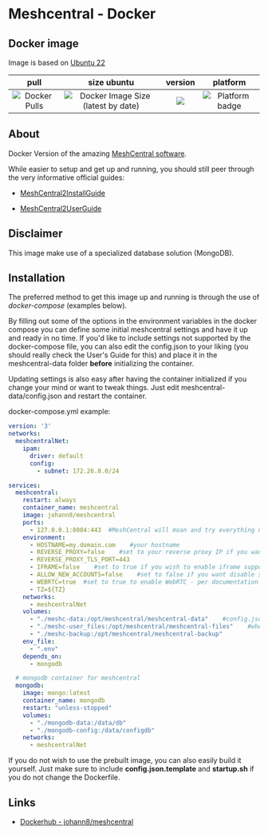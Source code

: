# Meshcentral - Docker

## Docker image

Image is based on [Ubuntu 22](https://hub.docker.com/repository/docker/johann8/meshcentral/general)

| pull | size ubuntu | version | platform |
|:---------------------------------:|:--------------------------------:|:----------------------------------:|:--------------------------------:|
| ![Docker Pulls](https://img.shields.io/docker/pulls/johann8/meshcentral?style=flat-square) | ![Docker Image Size (latest by date)](https://img.shields.io/docker/image-size/johann8/bacularis/latest-ubuntu) | [![](https://img.shields.io/docker/v/johann8/meshcentral?sort=date)](https://hub.docker.com/r/johann8/meshcentral/tags "Version badge") | ![](https://img.shields.io/badge/platform-amd64-blue "Platform badge") |


## About
Docker Version of the amazing [MeshCentral software](https://github.com/Ylianst/MeshCentral).

While easier to setup and get up and running, you should still peer through the very informative official guides:

* [MeshCentral2InstallGuide](https://info.meshcentral.com/downloads/MeshCentral2/MeshCentral2InstallGuide.pdf)

* [MeshCentral2UserGuide](https://info.meshcentral.com/downloads/MeshCentral2/MeshCentral2UserGuide.pdf)

## Disclaimer

This image  make use of a specialized database solution (MongoDB).

## Installation

The preferred method to get this image up and running is through the use of *docker-compose* (examples below).

By filling out some of the options in the environment variables in the docker compose you can define some initial meshcentral settings and have it up and ready in no time. If you'd like to include settings not supported by the docker-compose file, you can also edit the config.json to your liking (you should really check the User's Guide for this) and place it in the meshcentral-data folder **before** initializing the container.

Updating settings is also easy after having the container initialized if you change your mind or want to tweak things. Just edit meshcentral-data/config.json and restart the container.

docker-compose.yml example:
```yaml
version: '3'
networks:
  meshcentralNet:
    ipam:
      driver: default
      config:
        - subnet: 172.26.8.0/24

services:
  meshcentral:
    restart: always
    container_name: meshcentral
    image: johann8/meshcentral
    ports:
      - 127.0.0.1:8084:443  #MeshCentral will moan and try everything not to use port 80, but you can also use it if you so desire, just change the config.json according to your needs
    environment:
      - HOSTNAME=my.domain.com    #your hostname
      - REVERSE_PROXY=false    #set to your reverse proxy IP if you want to put meshcentral behind a reverse proxy
      - REVERSE_PROXY_TLS_PORT=443
      - IFRAME=false    #set to true if you wish to enable iframe support
      - ALLOW_NEW_ACCOUNTS=false    #set to false if you want disable self-service creation of new accounts besides the first (admin)
      - WEBRTC=true  #set to true to enable WebRTC - per documentation it is not officially released with meshcentral, but is solid enough to work with. Use with caution
      - TZ=${TZ}
    networks:
      - meshcentralNet
    volumes:
      - "./meshc-data:/opt/meshcentral/meshcentral-data"    #config.json and other important files live here. A must for data persistence
      - "./meshc-user_files:/opt/meshcentral/meshcentral-files"    #where file uploads for users live
      - "./meshc-backup:/opt/meshcentral/meshcentral-backup"
    env_file:
      - ".env"
    depends_on:
      - mongodb

  # mongodb container for meshcentral
  mongodb:
    image: mongo:latest
    container_name: mongodb
    restart: "unless-stopped"
    volumes:
      - "./mongodb-data:/data/db"
      - "./mongodb-config:/data/configdb"
    networks:
      - meshcentralNet
```

If you do not wish to use the prebuilt image, you can also easily build it yourself. Just make sure to include **config.json.template** and **startup.sh** if you do not change the Dockerfile.

## Links

* [Dockerhub - johann8/meshcentral](https://hub.docker.com/repository/docker/johann8/meshcentral)
